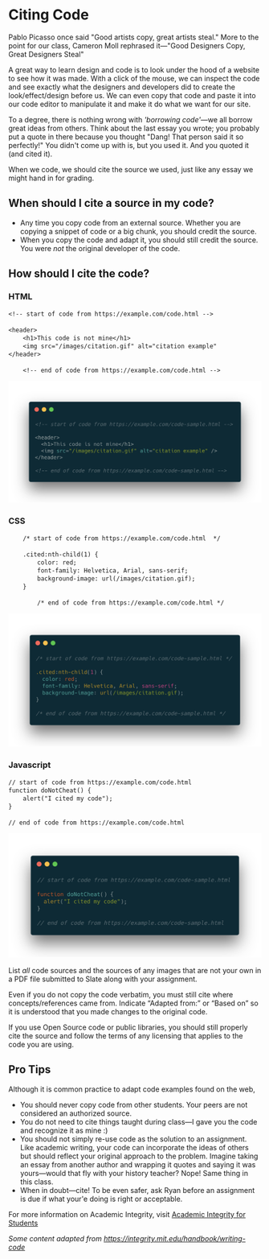 # Citing Code

Pablo Picasso once said "Good artists copy, great artists steal." More to the point for our class, Cameron Moll rephrased it—"Good Designers Copy, Great Designers Steal"

A great way to learn design and code is to look under the hood of a website to see how it was made. With a click of the mouse, we can inspect the code and see exactly what the designers and developers did to create the look/effect/design before us. We can even copy that code and paste it into our code editor to manipulate it and make it do what we want for our site. 

To a degree, there is nothing wrong with _'borrowing code'_—we all borrow great ideas from others. Think about the last essay you wrote; you probably put a quote in there because you thought "Dang! That person said it so perfectly!" You didn't come up with is, but you used it. And you quoted it (and cited it). 

When we code, we should cite the source we used, just like any essay we might hand in for grading.

## When should I cite a source in my code?

- Any time you copy code from an external source. Whether you are copying a snippet of code or a big chunk, you should credit the source.
- When you copy the code and adapt it, you should still credit the source. You were _not_ the original developer of the code.

## How should I cite the code?

### HTML

	<!-- start of code from https://example.com/code.html -->
	
	<header>
		<h1>This code is not mine</h1>
		<img src="/images/citation.gif" alt="citation example"
	</header>
	
		<!-- end of code from https://example.com/code.html -->

![HTML citation example](cite-html.png)

### CSS

		/* start of code from https://example.com/code.html  */
		
		.cited:nth-child(1) {
			color: red;
			font-family: Helvetica, Arial, sans-serif;
			background-image: url(/images/citation.gif);
		}
		
			/* end of code from https://example.com/code.html */

![CSS citation example](cite-css.png)

### Javascript

	// start of code from https://example.com/code.html 
	function doNotCheat() {
	    alert("I cited my code");
	}
	
	// end of code from https://example.com/code.html
	
![javascript citation example](cite-js.png)

List _all_ code sources and the sources of any images that are not your own in a PDF file submitted to Slate along with your assignment.

Even if you do not copy the code verbatim, you must still cite where concepts/references came from. Indicate “Adapted from:” or “Based on” so it is understood that you made changes to the original code.

If you use Open Source code or public libraries, you should still properly cite the source and follow the terms of any licensing that applies to the code you are using. 

## Pro Tips

Although it is common practice to adapt code examples found on the web,

- You should never copy code from other students. Your peers are not considered an authorized source.
- You do not need to cite things taught during class—I gave you the code and recognize it as mine :)
- You should not simply re-use code as the solution to an assignment. Like academic writing, your code can incorporate the ideas of others but should reflect your original approach to the problem. Imagine taking an essay from another author and wrapping it quotes and saying it was yours—would that fly with your history teacher? Nope! Same thing in this class.
- When in doubt—cite! To be even safer, ask Ryan before an assignment is due if what your'e doing is right or acceptable. 

For more information on Academic Integrity, visit [Academic Integrity for Students](https://sheridancollege.libguides.com/AI_students/avoid)

_Some content adapted from https://integrity.mit.edu/handbook/writing-code_

